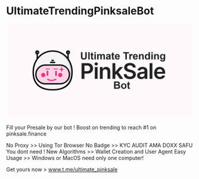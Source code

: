# UltimateTrendingPinksaleBot

![alt text](https://github.com/UltimateTrending/UltimateTrendingPinksaleBot/blob/main/ultimate.jpg?raw=true)

Fill your Presale by our bot !  Boost on trending to reach #1 on pinksale.finance

No Proxy >> Using Tor Browser 
No Badge >> KYC AUDIT AMA DOXX SAFU You dont need ! 
New Algorithms >>  Wallet Creation and User Agent
Easy Usage >> Windows or MacOS need only one computer! 

Get yours now > www.t.me/ultimate_pinksale
